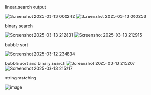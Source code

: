 linear_search output

![Screenshot 2025-03-13 000242](https://github.com/user-attachments/assets/e9a96e27-1d89-4f26-8d94-3e03465f6c4f)
![Screenshot 2025-03-13 000258](https://github.com/user-attachments/assets/676d4ca4-c095-471d-be90-26ff615413d6)

binary search

![Screenshot 2025-03-13 212831](https://github.com/user-attachments/assets/5718a628-388d-49b0-abff-f0a5cb7ae701)
![Screenshot 2025-03-13 212915](https://github.com/user-attachments/assets/24b4ba1e-10f0-4278-9a44-080102867ee3)

bubble sort

![Screenshot 2025-03-12 234834](https://github.com/user-attachments/assets/3010c0be-e4dc-42ae-83d5-6b292a4012be)

bubble sort and binary search
![Screenshot 2025-03-13 215207](https://github.com/user-attachments/assets/66972eb5-4d4a-4cb9-bd64-bfeebdb04572)
![Screenshot 2025-03-13 215217](https://github.com/user-attachments/assets/820c98fe-9fde-48ff-b836-f65730942612)

string matching

![image](https://github.com/user-attachments/assets/d95cbcaa-d052-4b6b-bd45-ec1dcfcfbd24)
